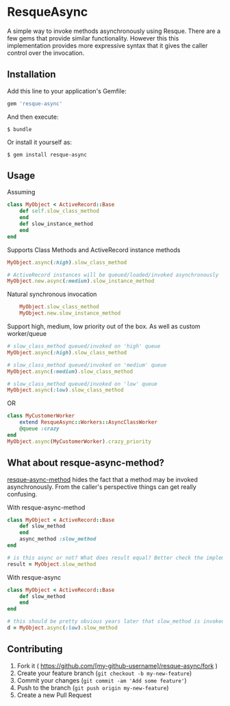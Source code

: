 # ResqueAsync

A simple way to invoke methods asynchronously using Resque. There are a few gems that provide similar functionality.
However this this implementation provides more expressive syntax that it gives the caller control over the invocation.

## Installation

Add this line to your application's Gemfile:

```ruby
gem 'resque-async'
```

And then execute:

    $ bundle

Or install it yourself as:

    $ gem install resque-async

## Usage

Assuming

```ruby
class MyObject < ActiveRecord::Base
    def self.slow_class_method
    end
    def slow_instance_method
    end
end
```

Supports Class Methods and ActiveRecord instance methods

```ruby
MyObject.async(:high).slow_class_method

# ActiveRecord instances will be queued/loaded/invoked asynchronously
MyObject.new.async(:medium).slow_instance_method
```

Natural synchronous invocation
```ruby
    MyObject.slow_class_method
    MyObject.new.slow_instance_method
```

Support high, medium, low priority out of the box. As well as custom worker/queue

```ruby
# slow_class_method queued/invoked on 'high' queue
MyObject.async(:high).slow_class_method

# slow_class_method queued/invoked on 'medium' queue
MyObject.async(:medium).slow_class_method

# slow_class_method queued/invoked on 'low' queue
MyObject.async(:low).slow_class_method
```
OR
```ruby
class MyCustomerWorker
    extend ResqueAsync::Workers::AsyncClassWorker
    @queue :crazy
end 
MyObject.async(MyCustomerWorker).crazy_priority
```

## What about resque-async-method?

[resque-async-method](https://github.com/nragaz/resque-async-method) hides the fact that a method may be invoked asynchronously. 
From the caller's perspective things can get really confusing.

With resque-async-method
```ruby
class MyObject < ActiveRecord::Base
    def slow_method
    end
    async_method :slow_method
end

# is this async or not? What does result equal? Better check the implementation of MyObject
result = MyObject.slow_method 
```

With resque-async
```ruby
class MyObject < ActiveRecord::Base
    def slow_method
    end
end

# this should be pretty obvious years later that slow_method is invoked async
d = MyObject.async(:low).slow_method
```

## Contributing

1. Fork it ( https://github.com/[my-github-username]/resque-async/fork )
2. Create your feature branch (`git checkout -b my-new-feature`)
3. Commit your changes (`git commit -am 'Add some feature'`)
4. Push to the branch (`git push origin my-new-feature`)
5. Create a new Pull Request
